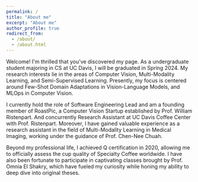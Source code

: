 ```yaml
---
permalink: /
title: "About me"
excerpt: "About me"
author_profile: true
redirect_from: 
  - /about/
  - /about.html
---
```


Welcome! I'm thrilled that you've discovered my page. As a undergraduate student majoring in CS at UC Davis, I will be graduated in Spring 2024. My research interests lie in the areas of Computer Vision, Multi-Modality Learning, and Semi-Supervised Learning. Presently, my focus is centered around Few-Shot Domain Adaptations in Vision-Language Models, and MLOps in Computer Vision.

I currently hold the role of Software Engineering Lead and am a founding member of RoastPic, a Computer Vision Startup established by Prof. William Ristenpart. And concurrently Research Assistant at UC Davis Coffee Center with Prof. Ristenpart. Moreover, I have gained valuable experience as a research assistant in the field of Multi-Modality Learning in Medical Imaging, working under the guidance of Prof. Chen-Nee Chuah.

Beyond my professional life, I achieved Q certification in 2020, allowing me to officially assess the cup quality of Specialty Coffee worldwide. I have also been fortunate to participate in captivating classes brought by Prof. Omnia El Shakry, which have fueled my curiosity while honing my ability to deep dive into original theses.